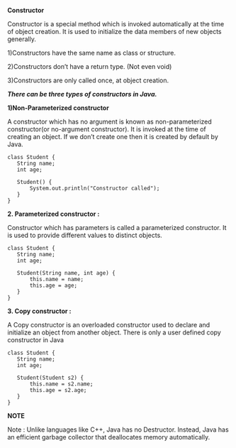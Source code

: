 **Constructor**

Constructor is a special method which is invoked automatically at the time of object creation. It is used to initialize the data members of new objects generally. 



1)Constructors have the same name as class or structure. 




2)Constructors don’t have a return type. (Not even void)





3)Constructors are only called once, at object creation.

***There can be three types of constructors in Java.***


**1)Non-Parameterized constructor**

A constructor which has no argument is known as non-parameterized constructor(or no-argument constructor). It is invoked at the time of creating an object. If we don’t create one then it is created by default by Java.

```
class Student {
   String name;
   int age;
  
   Student() {
       System.out.println("Constructor called");
   }
}
```

**2. Parameterized constructor :**

 Constructor which has parameters is called a parameterized constructor. It is used to provide 
different values to distinct objects. 

```
class Student {
   String name;
   int age;
  
   Student(String name, int age) {
       this.name = name;
       this.age = age;
   }
}
```
**3. Copy constructor :**

 A Copy constructor is an overloaded 
constructor used to declare and initialize an object from another object. There is only a user defined copy constructor in Java

```
class Student {
   String name;
   int age;
  
   Student(Student s2) {
       this.name = s2.name;
       this.age = s2.age;
   }
}
```


**NOTE**

Note : Unlike languages like C++, Java has no Destructor. Instead, Java has an efficient  garbage collector that deallocates memory automatically.



